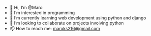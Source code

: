 - 👋 Hi, I’m @Maro
- 👀 I’m interested in programming
- 🌱 I’m currently learning web development using python and django
- 💞️ I’m looking to collaborate on projects involving python
- 📫 How to reach me: maroks216@gmail.com

<!---
Maron09/Maron09 is a ✨ special ✨ repository because its `README.md` (this file) appears on your GitHub profile.
You can click the Preview link to take a look at your changes.
--->
